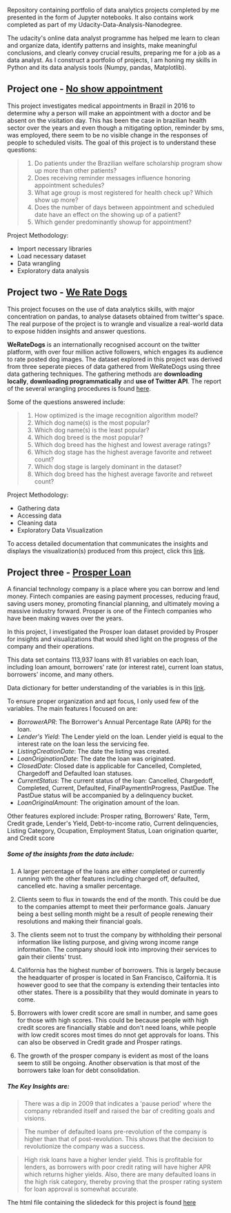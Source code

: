 



Repository containing portfolio of data analytics projects completed by me presented in the form of Jupyter notebooks.
It also contains work completed as part of my Udacity-Data-Analysis-Nanodegree.

The udacity's online data analyst programme has helped me learn to clean and organize data, identify patterns and insights, make meaningful conclusions, and clearly convey crucial results, preparing me for a job as a data analyst. As I construct a portfolio of projects, I am honing my skills in Python and its data analysis tools (Numpy, pandas, Matplotlib).

## Project one - [No show appointment](https://github.com/ramanprecious/Data-Analyst-Portfolio/blob/main/Investigate_a_Dataset.ipynb)

This project investigates medical appointments in Brazil in 2016 to determine why a person will make an appointment with a doctor and be absent on the visitation day. This has been the case in brazilian health sector over the years and even though a mitigating option, reminder by sms, was employed, there seem to be no visible change in the responses of people to scheduled visits. 
The goal of this project is to understand these questions:

>1. Do patients under the Brazilian welfare scholarship program show up more than other patients?
>2. Does receiving reminder messages influence honoring appointment schedules?
>3. What age group is most registered for health check up? Which show up more?
>4. Does the number of days between appointment and scheduled date have an effect on the showing up of a patient?
>5. Which gender predominantly showup for appointment?

Project Methodology:
- Import necessary libraries
- Load necessary dataset
- Data wrangling
- Exploratory data analysis

## Project two - [We Rate Dogs](https://github.com/ramanprecious/Data-Analyst-Portfolio/blob/main/WeRateDogs/wrangle_act.ipynb)

This project focuses on the use of data analytics skills, with major concentration on pandas, to analyse datasets obtained from twitter's space. The real purpose of the project is to wrangle and visualize a real-world data to expose hidden insights and answer questions. 

**WeRateDogs** is an internationally recognised account on the twitter platform, with over four million active followers, which engages its audience to rate posted dog images. The dataset explored in this project was derived from three seperate pieces of data gathered from WeRateDogs using three data gathering techniques. The gathering methods are **downloading locally**, **downloading programmatically** and **use of Twitter API**. The report of the several wrangling procedures is found [here](https://github.com/ramanprecious/Data-Analyst-Portfolio/blob/main/WeRateDogs/wrangle_report.ipynb).


Some of the questions answered include:
> 1. How optimized is the image recognition algorithm model?
> 2. Which dog name(s) is the most popular?
> 3. Which dog name(s) is the least popular?
> 4. Which dog breed is the most popular?
> 5. Which dog breed has the highest and lowest average ratings?
> 6. Which dog stage has the highest average favorite and retweet count?
> 7. Which dog stage is largely dominant in the dataset?
> 8. Which dog breed has the highest average favorite and retweet count?

Project Methodology:
- Gathering data
- Accessing data
- Cleaning data
- Exploratory Data Visualization

To access detailed documentation that communicates the insights and displays the visualization(s) produced from this project, click this [link](https://github.com/ramanprecious/Data-Analyst-Portfolio/blob/main/WeRateDogs/act_report.ipynb).


## Project three - [Prosper Loan](https://github.com/ramanprecious/Data-Analyst-Portfolio/blob/main/ProsperLoan/Part_I_exploration_template.ipynb)

A financial technology company is a place where you can borrow and lend money. Fintech companies are easing payment processes, reducing fraud, saving users money, promoting financial planning, and ultimately moving a massive industry forward. Prosper is one of the Fintech companies who have been making waves over the years.

In this project, I investigated the Prosper loan dataset provided by Prosper for insights and visualizations that would shed light on the progress of the company and their operations. 

This data set contains 113,937 loans with 81 variables on each loan, including loan amount, borrowers' rate (or interest rate), current loan status, borrowers' income, and many others.

Data dictionary for better understanding of the variables is in this [link](https://docs.google.com/spreadsheets/d/1gDyi_L4UvIrLTEC6Wri5nbaMmkGmLQBk-Yx3z0XDEtI/edit#gid=0).

To ensure proper organization and apt focus, I only used few of the variables. The main features I focused on are:

- *BorrowerAPR*: The Borrower's Annual Percentage Rate (APR) for the loan.
- *Lender's Yield*: The Lender yield on the loan. Lender yield is equal to the interest rate on the loan less the servicing fee.
- *ListingCreationDate*: The date the listing was created.
- *LoanOriginationDate*: The date the loan was originated.
- *ClosedDate*: Closed date is applicable for Cancelled, Completed, Chargedoff and Defaulted loan statuses. 
- *CurrentStatus*: The current status of the loan: Cancelled,  Chargedoff, Completed, Current, Defaulted, FinalPaymentInProgress, PastDue. The PastDue status will be accompanied by a delinquency bucket.
- *LoanOriginalAmount*: The origination amount of the loan.

Other features explored include: Prosper rating, Borrowers' Rate, Term, Credit grade, Lender's Yield,  Debt-to-income ratio, Current delinquencies, Listing Category, Ocupation, Employment Status, Loan origination quarter, and Credit score

##### Some of the insights from the data include:

1. A larger percentage of the loans are either completed or currently running with the other features including charged off, defaulted, cancelled etc. having a smaller percentage.

2. Clients seem to flux in towards the end of the month. This could be due to the companies attempt to meet their performance goals. January being a best selling month might be a result of people renewing their resolutions and making their financial goals.

3. The clients seem not to trust the company by withholding their personal information like listing purpose, and giving wrong income range information. The company should look into improving their services to gain their clients' trust.

4. California has the highest number of borrowers. This is largely because the headquarter of prosper is located in San Francisco, California. It is however good to see that the company is extending their tentacles into other states. There is a possibility that they would dominate in years to come.

5. Borrowers with lower credit score are small in number, and same goes for those with high scores. This could be because people with high credit scores are financially stable and don't need loans, while people with low credit scores most times do nnot get approvals for loans. This can also be observed in Credit grade and Prosper ratings.

6. The growth of the prosper company is evident as most of the loans seem to still be ongoing. Another observation is that most of the borrowers take loan for debt consolidation.

##### The Key Insights are:

> There was a dip in 2009 that indicates a 'pause period' where the company rebranded itself and raised the bar of crediting goals and visions.

> The number of defaulted loans pre-revolution of the company is higher than that of  post-revolution. This shows that the decision to revolutionize the company was a success. 

> High risk loans have a higher lender yield. This is profitable for lenders, as borrowers with poor credit rating will have higher APR which returns higher yields. Also, there are many defaulted loans in the high risk category, thereby proving that the prosper rating system for loan approval is somewhat accurate.

The html file containing the slidedeck for this project is found [here](https://github.com/ramanprecious/Data-Analyst-Portfolio/blob/main/ProsperLoan/Part_II_slide_deck_template.slides.html)




